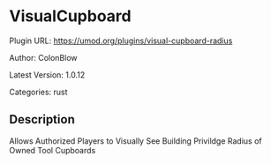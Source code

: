 # VisualCupboard

Plugin URL: https://umod.org/plugins/visual-cupboard-radius

Author: ColonBlow

Latest Version: 1.0.12

Categories: rust

## Description

Allows Authorized Players to Visually See Building Privildge Radius of Owned Tool Cupboards
